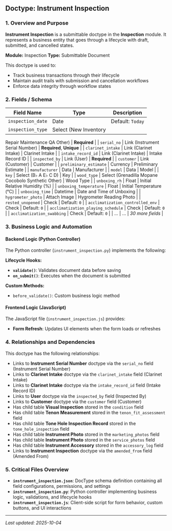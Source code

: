 ## Doctype: Instrument Inspection

### 1. Overview and Purpose

**Instrument Inspection** is a submittable doctype in the **Inspection** module. It represents a business entity that goes through a lifecycle with draft, submitted, and cancelled states.

**Module:** Inspection
**Type:** Submittable Document

This doctype is used to:
- Track business transactions through their lifecycle
- Maintain audit trails with submission and cancellation workflows
- Enforce data integrity through workflow states

### 2. Fields / Schema

| Field Name | Type | Description |
|------------|------|-------------|
| `inspection_date` | Date | Default: `Today` |
| `inspection_type` | Select (New Inventory
Repair
Maintenance
QA
Other) | **Required** |
| `serial_no` | Link (Instrument Serial Number) | **Required**, **Unique** |
| `clarinet_intake` | Link (Clarinet Intake) | Clarinet Intake |
| `intake_record_id` | Link (Clarinet Intake) | Intake Record ID |
| `inspected_by` | Link (User) | **Required** |
| `customer` | Link (Customer) | Customer |
| `preliminary_estimate` | Currency | Preliminary Estimate |
| `manufacturer` | Data | Manufacturer |
| `model` | Data | Model |
| `key` | Select (B♭
A
E♭
C
D) | Key |
| `wood_type` | Select (Grenadilla
Mopane
Cocobolo
Synthetic
Other) | Wood Type |
| `unboxing_rh` | Float | Initial Relative Humidity (%) |
| `unboxing_temperature` | Float | Initial Temperature (°C) |
| `unboxing_time` | Datetime | Date and Time of Unboxing |
| `hygrometer_photo` | Attach Image | Hygrometer Reading Photo |
| `rested_unopened` | Check | Default: `0` |
| `acclimatization_controlled_env` | Check | Default: `0` |
| `acclimatization_playing_schedule` | Check | Default: `0` |
| `acclimatization_swabbing` | Check | Default: `0` |
| ... | ... | *30 more fields* |

### 3. Business Logic and Automation

#### Backend Logic (Python Controller)

The Python controller (`instrument_inspection.py`) implements the following:

**Lifecycle Hooks:**
- **`validate()`**: Validates document data before saving
- **`on_submit()`**: Executes when the document is submitted

**Custom Methods:**
- `before_validate()`: Custom business logic method

#### Frontend Logic (JavaScript)

The JavaScript file (`instrument_inspection.js`) provides:

- **Form Refresh**: Updates UI elements when the form loads or refreshes

### 4. Relationships and Dependencies

This doctype has the following relationships:

- Links to **Instrument Serial Number** doctype via the `serial_no` field (Instrument Serial Number)
- Links to **Clarinet Intake** doctype via the `clarinet_intake` field (Clarinet Intake)
- Links to **Clarinet Intake** doctype via the `intake_record_id` field (Intake Record ID)
- Links to **User** doctype via the `inspected_by` field (Inspected By)
- Links to **Customer** doctype via the `customer` field (Customer)
- Has child table **Visual Inspection** stored in the `condition` field
- Has child table **Tenon Measurement** stored in the `tenon_fit_assessment` field
- Has child table **Tone Hole Inspection Record** stored in the `tone_hole_inspection` field
- Has child table **Instrument Photo** stored in the `marketing_photos` field
- Has child table **Instrument Photo** stored in the `service_photos` field
- Has child table **Instrument Accessory** stored in the `accessory_log` field
- Links to **Instrument Inspection** doctype via the `amended_from` field (Amended From)

### 5. Critical Files Overview

- **`instrument_inspection.json`**: DocType schema definition containing all field configurations, permissions, and settings
- **`instrument_inspection.py`**: Python controller implementing business logic, validations, and lifecycle hooks
- **`instrument_inspection.js`**: Client-side script for form behavior, custom buttons, and UI interactions

---

*Last updated: 2025-10-04*
